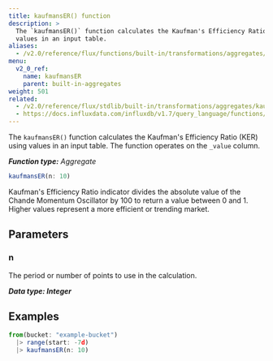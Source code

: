 ```yaml
---
title: kaufmansER() function
description: >
  The `kaufmansER()` function calculates the Kaufman's Efficiency Ratio (KER) using
  values in an input table.
aliases:
  - /v2.0/reference/flux/functions/built-in/transformations/aggregates/kaufmanser/
menu:
  v2_0_ref:
    name: kaufmansER
    parent: built-in-aggregates
weight: 501
related:
  - /v2.0/reference/flux/stdlib/built-in/transformations/aggregates/kaufmansama/
  - https://docs.influxdata.com/influxdb/v1.7/query_language/functions/#kaufmans-efficiency-ratio, InfluxQL KAUFMANS_EFFICIENCY_RATIO()
---
```


The `kaufmansER()` function calculates the Kaufman's Efficiency Ratio (KER) using
values in an input table.
The function operates on the `_value` column.

_**Function type:** Aggregate_

```js
kaufmansER(n: 10)
```

Kaufman's Efficiency Ratio indicator divides the absolute value of the
Chande Momentum Oscillator by 100 to return a value between 0 and 1.
Higher values represent a more efficient or trending market.

## Parameters

### n
The period or number of points to use in the calculation.

_**Data type: Integer**_

## Examples
```js
from(bucket: "example-bucket")
  |> range(start: -7d)
  |> kaufmansER(n: 10)
```
